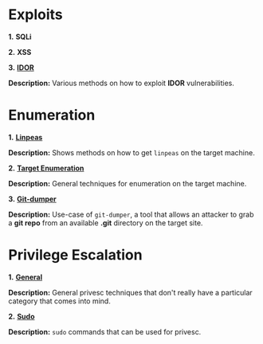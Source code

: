# Exploits

**1.** **SQLi**

**2.** **XSS**

**3.** [**IDOR**](IDOR/Notes.md)

**Description:** Various methods on how to exploit **IDOR** vulnerabilities.

# Enumeration

**1.** [**Linpeas**](Linpeas/Notes.md)

**Description:** Shows methods on how to get ```linpeas``` on the target machine.

**2.** [**Target Enumeration**](Commands/Notes.md)

**Description:** General techniques for enumeration on the target machine.

**3.** [**Git-dumper**](Git-dumper/Notes.md)

**Description:** Use-case of ```git-dumper```, a tool that allows an attacker to grab a **git repo** from an available **.git** directory on the target site.

# Privilege Escalation

**1.** [**General**](General/Notes.md)

**Description:** General privesc techniques that don't really have a particular category that comes into mind.

**2.** [**Sudo**](Sudo/Notes.md)

**Description:** ```sudo``` commands that can be used for privesc.
